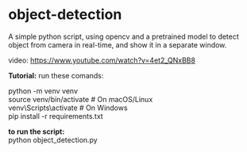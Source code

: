 # object-detection
A simple python script, using opencv and a pretrained model to detect object from camera in real-time, and show it in a separate window.

video:
https://www.youtube.com/watch?v=4et2_QNxBB8



**Tutorial:**
run these comands:

python -m venv venv  
source venv/bin/activate  # On macOS/Linux  
venv\Scripts\activate     # On Windows  
pip install -r requirements.txt  

**to run the script:**  
python object_detection.py
